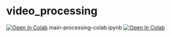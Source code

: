 # video_processing

[![Open In Colab](https://colab.research.google.com/assets/colab-badge.svg)](https://colab.research.google.com/github/guanyuhoujeff/video_processing/blob/main/main-processing-colab.ipynb)
main-processing-colab.ipynb
[![Open In Colab](https://colab.research.google.com/assets/colab-badge.svg)](https://colab.research.google.com/github/guanyuhoujeff/video_processing/blob/main/demo-ffmepg.ipynb)


